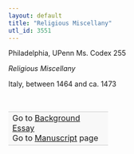 ```yaml
---
layout: default
title: "Religious Miscellany"
utl_id: 3551
---
```



Philadelphia, UPenn Ms. Codex 255


*Religious Miscellany*


Italy, between 1464 and ca. 1473


 

<table border="0.5" cellpadding="1" cellspacing="1" style="width: 200px; background-color:#F8F8F8;"><tbody style="border-color:#ccc"><tr style="border-color:#ccc"><td>Go to <a href="{{ site.baseurl }}/essay/315" target="_blank">Background Essay</a><br />
			Go to <a href="{{ site.baseurl }}/www/record.html?id=315" target="_blank">Manuscript</a> page</td>
</tr></tbody></table>
